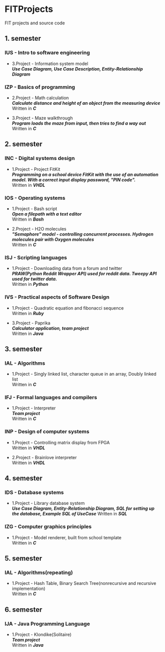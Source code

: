 # FITProjects
FIT projects and source code

## 1. semester 

### IUS - Intro to software engineering
- 3.Project - Information system model\
_**Use Case Diagram, Use Case Description, Entity-Relationship Diagram**_
  
### IZP - Basics of programming
- 2.Project - Math calculation\
_**Calculate distance and height of an object from the measuring device**_\
Written in _**C**_

- 3.Project - Maze walkthrough\
_**Program loads the maze from input, then tries to find a way out**_\
Written in _**C**_
  
## 2. semester

### INC - Digital systems design
- 1.Project - Project FitKit\
_**Programming on a school device FitKit with the use of an automation model. With a correct input display password, "PIN code".**_\
Written in _**VHDL**_

### IOS - Operating systems
- 1.Project - Bash script\
_**Open a filepath with a text editor**_\
Written in _**Bash**_

- 2.Project - H2O molecules\
_**"Semaphore" model - controlling concurrent processes. Hydrogen molecules pair with Oxygen molecules**_\
Written in _**C**_

### ISJ - Scripting languages
- 1.Project - Downloading data from a forum and twitter\
_**PRAW(Python Reddit Wrapper API) used for reddit data. Tweepy API used for twitter data.**_\
Written in _**Python**_

### IVS - Practical aspects of Software Design
- 1.Project - Quadratic equation and fibonacci sequence\
Written in _**Ruby**_

- 3.Project - Paprika\
_**Calculator application, team project**_\
Written in _**Java**_

## 3. semester

### IAL - Algorithms
- 1.Project - Singly linked list, character queue in an array, Doubly linked list\
Written in _**C**_

### IFJ - Formal languages and compilers
- 1.Project - Interpreter\
_**Team project**_\
Written in _**C**_

### INP - Design of computer systems
- 1.Project - Controlling matrix display from FPGA\
Written in _**VHDL**_

- 2.Project - Brainlove interpreter\
Written in _**VHDL**_

## 4. semester

### IDS - Database systems
- 1.Project - Library database system\
_**Use Case Diagram, Entity-Relationship Diagram, SQL for setting up the database, Example SQL of UseCase**_
Written in _**SQL**_

### IZG - Computer graphics principles
- 1.Project - Model renderer, built from school template\
Written in _**C**_

## 5. semester

### IAL - Algorithms(repeating)
- 1.Project - Hash Table, Binary Search Tree(nonrecursive and recursive implementation)\
Written in _**C**_

## 6. semester

### IJA - Java Programming Language
- 1.Project - Klondike(Solitaire)\
_**Team project**_\
Written in _**Java**_